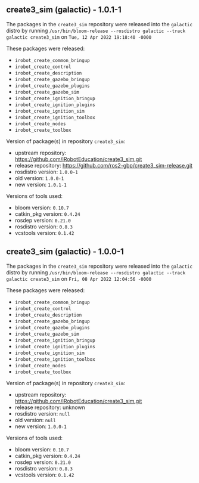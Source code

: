 ## create3_sim (galactic) - 1.0.1-1

The packages in the `create3_sim` repository were released into the `galactic` distro by running `/usr/bin/bloom-release --rosdistro galactic --track galactic create3_sim` on `Tue, 12 Apr 2022 19:18:40 -0000`

These packages were released:
- `irobot_create_common_bringup`
- `irobot_create_control`
- `irobot_create_description`
- `irobot_create_gazebo_bringup`
- `irobot_create_gazebo_plugins`
- `irobot_create_gazebo_sim`
- `irobot_create_ignition_bringup`
- `irobot_create_ignition_plugins`
- `irobot_create_ignition_sim`
- `irobot_create_ignition_toolbox`
- `irobot_create_nodes`
- `irobot_create_toolbox`

Version of package(s) in repository `create3_sim`:

- upstream repository: https://github.com/iRobotEducation/create3_sim.git
- release repository: https://github.com/ros2-gbp/create3_sim-release.git
- rosdistro version: `1.0.0-1`
- old version: `1.0.0-1`
- new version: `1.0.1-1`

Versions of tools used:

- bloom version: `0.10.7`
- catkin_pkg version: `0.4.24`
- rosdep version: `0.21.0`
- rosdistro version: `0.8.3`
- vcstools version: `0.1.42`


## create3_sim (galactic) - 1.0.0-1

The packages in the `create3_sim` repository were released into the `galactic` distro by running `/usr/bin/bloom-release --rosdistro galactic --track galactic create3_sim` on `Fri, 08 Apr 2022 12:04:56 -0000`

These packages were released:
- `irobot_create_common_bringup`
- `irobot_create_control`
- `irobot_create_description`
- `irobot_create_gazebo_bringup`
- `irobot_create_gazebo_plugins`
- `irobot_create_gazebo_sim`
- `irobot_create_ignition_bringup`
- `irobot_create_ignition_plugins`
- `irobot_create_ignition_sim`
- `irobot_create_ignition_toolbox`
- `irobot_create_nodes`
- `irobot_create_toolbox`

Version of package(s) in repository `create3_sim`:

- upstream repository: https://github.com/iRobotEducation/create3_sim.git
- release repository: unknown
- rosdistro version: `null`
- old version: `null`
- new version: `1.0.0-1`

Versions of tools used:

- bloom version: `0.10.7`
- catkin_pkg version: `0.4.24`
- rosdep version: `0.21.0`
- rosdistro version: `0.8.3`
- vcstools version: `0.1.42`


